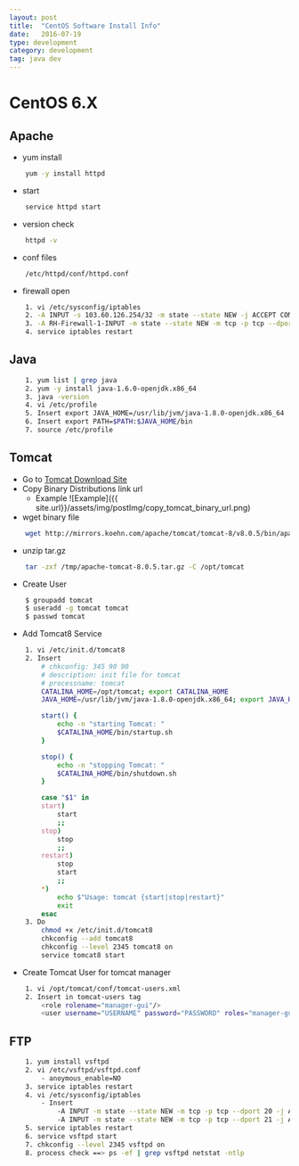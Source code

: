 ```yaml
---
layout: post
title:  "CentOS Software Install Info"
date:   2016-07-19
type: development
category: development
tag: java dev
---
```


# CentOS 6.X

## Apache
* yum install
``` bash
	yum -y install httpd
```
* start
``` bash
	service httpd start
```
* version check
``` bash
	httpd -v
```
* conf files
``` bash
	/etc/httpd/conf/httpd.conf
```
* firewall open

``` bash
	1. vi /etc/sysconfig/iptables
	2. -A INPUT -s 103.60.126.254/32 -m state --state NEW -j ACCEPT COMMIT
	3. -A RH-Firewall-1-INPUT -m state --state NEW -m tcp -p tcp --dport 80 -j ACCEPT
	4. service iptables restart
```

## Java
``` bash
	1. yum list | grep java
	2. yum -y install java-1.6.0-openjdk.x86_64
	3. java -version
	4. vi /etc/profile
	5. Insert export JAVA_HOME=/usr/lib/jvm/java-1.8.0-openjdk.x86_64
	6. Insert export PATH=$PATH:$JAVA_HOME/bin
	7. source /etc/profile
```

## Tomcat
* Go to [Tomcat Download Site](http://tomcat.apache.org/download-80.cgi)
* Copy Binary Distributions link url
	* Example ![Example]({{ site.url}}/assets/img/postImg/copy_tomcat_binary_url.png)
* wget binary file

``` bash
	wget http://mirrors.koehn.com/apache/tomcat/tomcat-8/v8.0.5/bin/apache-tomcat-8.0.5.tar.gz
```

* unzip tar.gz

``` bash
	tar -zxf /tmp/apache-tomcat-8.0.5.tar.gz -C /opt/tomcat
```

* Create User

``` bash
	$ groupadd tomcat
    $ useradd -g tomcat tomcat
    $ passwd tomcat
```

* Add Tomcat8 Service

``` bash
	1. vi /etc/init.d/tomcat8
	2. Insert
		# chkconfig: 345 90 90
        # description: init file for tomcat
        # processname: tomcat
        CATALINA_HOME=/opt/tomcat; export CATALINA_HOME
		JAVA_HOME=/usr/lib/jvm/java-1.8.0-openjdk.x86_64; export JAVA_HOME

        start() {
            echo -n "starting Tomcat: "
            $CATALINA_HOME/bin/startup.sh
        }

        stop() {
            echo -n "stopping Tomcat: "
            $CATALINA_HOME/bin/shutdown.sh
        }

        case "$1" in
        start)
            start
            ;;
        stop)
            stop
            ;;
        restart)
            stop
            start
            ;;
        *)
            echo $"Usage: tomcat {start|stop|restart}"
            exit
        esac
    3. Do
		chmod +x /etc/init.d/tomcat8
		chkconfig --add tomcat8
		chkconfig --level 2345 tomcat8 on
		service tomcat8 start
```

* Create Tomcat User for tomcat manager

``` bash
	1. vi /opt/tomcat/conf/tomcat-users.xml
	2. Insert in tomcat-users tag
		<role rolename="manager-gui"/>
		<user username="USERNAME" password="PASSWORD" roles="manager-gui"/>
```

## FTP
``` bash
	1. yum install vsftpd
	2. vi /etc/vsftpd/vsftpd.conf
		- anoymous_enable=NO
    3. service iptables restart
    4. vi /etc/sysconfig/iptables
	    - Insert
	    	-A INPUT -m state --state NEW -m tcp -p tcp --dport 20 -j ACCEPT
			-A INPUT -m state --state NEW -m tcp -p tcp --dport 21 -j ACCEPT
    5. service iptables restart
    6. service vsftpd start
    7. chkconfig --level 2345 vsftpd on
    8. process check ==> ps -ef | grep vsftpd netstat -ntlp
```


